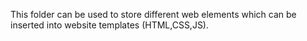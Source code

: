 This folder can be used to store different web elements which can be inserted into website templates (HTML,CSS,JS).
